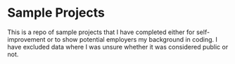 # Sample Projects
This is a repo of sample projects that I have completed either for self-improvement or to show
potential employers my background in coding. I have excluded data where I was unsure 
whether it was considered public or not. 